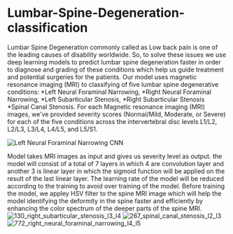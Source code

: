 # Lumbar-Spine-Degeneration-classification
Lumbar Spine Degeneration commonly called as Low back pain is one of the leading causes of
disability worldwide. So, to solve these issues we use deep learning models to predict lumbar spine
degeneration faster in order to diagnose and grading of these conditions which help us guide
treatment and potential surgeries for the patients.
Our model uses magnetic resonance imaging (MRI) to classifying of five lumbar spine degenerative
conditions:
*Left Neural Foraminal Narrowing,
*Right Neural Foraminal Narrowing,
*Left Subarticular Stenosis,
*Right Subarticular Stenosis
*Spinal Canal Stenosis.
For each Magnetic resonance imaging (MRI) images, we’ve provided severity scores (Normal/Mild,
Moderate, or Severe) for each of the five conditions across the intervertebral disc levels L1/L2,
L2/L3, L3/L4, L4/L5, and L5/S1.

![Left Neural Foraminal Narrowing CNN](https://github.com/user-attachments/assets/472f7804-c60c-4ca3-ba18-135c6e79eb9d)

Model takes MRI images as input and gives us severity level as output. the model will consist of a
total of 7 layers in which 4 are convolution layer and another 3 is linear layer in which the sigmoid
function will be applied on the result of the last linear layer. The learning rate of the model will be
reduced according to the training to avoid over training of the model.
Before training the model, we appley HSV filter to the spine MRI image which will help the model
identifying the deformity in the spine faster and efficiently by enhancing the color spectrum of the
deeper parts of the spine MRI.
![130_right_subarticular_stenosis_l3_l4](https://github.com/user-attachments/assets/771b69da-11c7-4038-b589-9c48591d2557)
![267_spinal_canal_stenosis_l2_l3](https://github.com/user-attachments/assets/d97c4e48-deb3-442e-9e1d-c3b80c7f4b4a)
![772_right_neural_foraminal_narrowing_l4_l5](https://github.com/user-attachments/assets/07e00617-c5bb-4364-a12d-0ad4311f115a)
